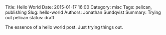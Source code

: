 Title: Hello World
Date: 2015-01-17 16:00
Category: misc
Tags: pelican, publishing
Slug: hello-world
Authors: Jonathan Sundqvist
Summary: Trying out pelican
status: draft

The essence of a hello world post. Just trying things out. 
